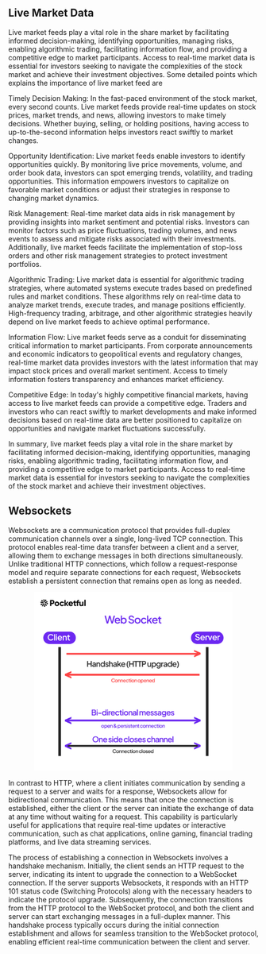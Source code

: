 ## Live Market Data

 Live market feeds play a vital role in the share market by facilitating informed decision-making, identifying opportunities, managing risks, enabling algorithmic trading, facilitating information flow, and providing a competitive edge to market participants. Access to real-time market data is essential for investors seeking to navigate the complexities of the stock market and achieve their investment objectives. Some detailed points which explains the importance of live market feed are

Timely Decision Making: In the fast-paced environment of the stock market, every second counts. Live market feeds provide real-time updates on stock prices, market trends, and news, allowing investors to make timely decisions. Whether buying, selling, or holding positions, having access to up-to-the-second information helps investors react swiftly to market changes.

Opportunity Identification: Live market feeds enable investors to identify opportunities quickly. By monitoring live price movements, volume, and order book data, investors can spot emerging trends, volatility, and trading opportunities. This information empowers investors to capitalize on favorable market conditions or adjust their strategies in response to changing market dynamics.

Risk Management: Real-time market data aids in risk management by providing insights into market sentiment and potential risks. Investors can monitor factors such as price fluctuations, trading volumes, and news events to assess and mitigate risks associated with their investments. Additionally, live market feeds facilitate the implementation of stop-loss orders and other risk management strategies to protect investment portfolios.

Algorithmic Trading: Live market data is essential for algorithmic trading strategies, where automated systems execute trades based on predefined rules and market conditions. These algorithms rely on real-time data to analyze market trends, execute trades, and manage positions efficiently. High-frequency trading, arbitrage, and other algorithmic strategies heavily depend on live market feeds to achieve optimal performance.

Information Flow: Live market feeds serve as a conduit for disseminating critical information to market participants. From corporate announcements and economic indicators to geopolitical events and regulatory changes, real-time market data provides investors with the latest information that may impact stock prices and overall market sentiment. Access to timely information fosters transparency and enhances market efficiency.

Competitive Edge: In today's highly competitive financial markets, having access to live market feeds can provide a competitive edge. Traders and investors who can react swiftly to market developments and make informed decisions based on real-time data are better positioned to capitalize on opportunities and navigate market fluctuations successfully.

In summary, live market feeds play a vital role in the share market by facilitating informed decision-making, identifying opportunities, managing risks, enabling algorithmic trading, facilitating information flow, and providing a competitive edge to market participants. Access to real-time market data is essential for investors seeking to navigate the complexities of the stock market and achieve their investment objectives.

## Websockets

Websockets are a communication protocol that provides full-duplex communication channels over a single, long-lived TCP connection. This protocol enables real-time data transfer between a client and a server, allowing them to exchange messages in both directions simultaneously. Unlike traditional HTTP connections, which follow a request-response model and require separate connections for each request, Websockets establish a persistent connection that remains open as long as needed.

<p align="center"><img src="../../images/websocket.png" alt="websockets" width="400"/></p>

In contrast to HTTP, where a client initiates communication by sending a request to a server and waits for a response, Websockets allow for bidirectional communication. This means that once the connection is established, either the client or the server can initiate the exchange of data at any time without waiting for a request. This capability is particularly useful for applications that require real-time updates or interactive communication, such as chat applications, online gaming, financial trading platforms, and live data streaming services.

The process of establishing a connection in Websockets involves a handshake mechanism. Initially, the client sends an HTTP request to the server, indicating its intent to upgrade the connection to a WebSocket connection. If the server supports Websockets, it responds with an HTTP 101 status code (Switching Protocols) along with the necessary headers to indicate the protocol upgrade. Subsequently, the connection transitions from the HTTP protocol to the WebSocket protocol, and both the client and server can start exchanging messages in a full-duplex manner. This handshake process typically occurs during the initial connection establishment and allows for seamless transition to the WebSocket protocol, enabling efficient real-time communication between the client and server.
